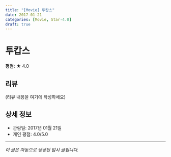 ```yaml
---
title: "[Movie] 투캅스"
date: 2017-01-21
categories: [Movie, Star-4.0]
draft: true
---
```


# 투캅스

**평점:** ★ 4.0

## 리뷰

(리뷰 내용을 여기에 작성하세요)

## 상세 정보

- 관람일: 2017년 01월 21일
- 개인 평점: 4.0/5.0

---

*이 글은 자동으로 생성된 임시 글입니다.*
